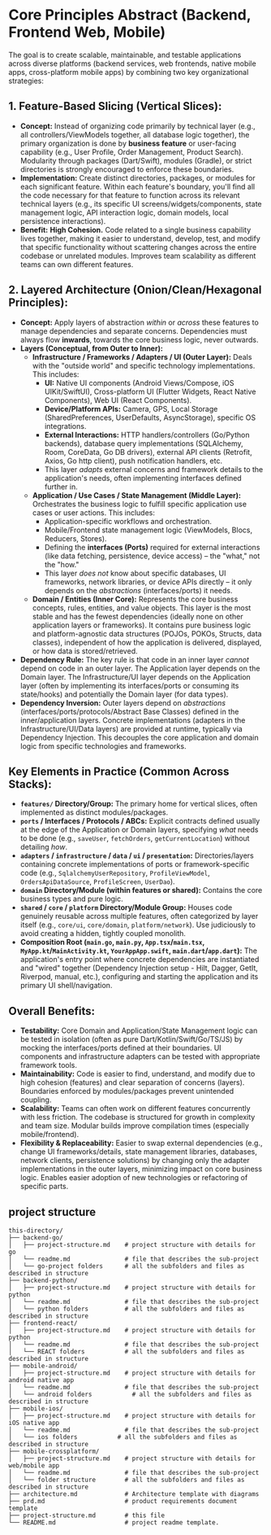 # Core Principles Abstract (Backend, Frontend Web, Mobile)

The goal is to create scalable, maintainable, and testable applications across diverse platforms (backend services, web frontends, native mobile apps, cross-platform mobile apps) by combining two key organizational strategies:

## 1. Feature-Based Slicing (Vertical Slices):

*   **Concept:** Instead of organizing code primarily by technical layer (e.g., all controllers/ViewModels together, all database logic together), the primary organization is done by **business feature** or user-facing capability (e.g., User Profile, Order Management, Product Search). Modularity through packages (Dart/Swift), modules (Gradle), or strict directories is strongly encouraged to enforce these boundaries.
*   **Implementation:** Create distinct directories, packages, or modules for each significant feature. Within each feature's boundary, you'll find all the code necessary for that feature to function across its relevant technical layers (e.g., its specific UI screens/widgets/components, state management logic, API interaction logic, domain models, local persistence interactions).
*   **Benefit:** **High Cohesion.** Code related to a single business capability lives together, making it easier to understand, develop, test, and modify that specific functionality without scattering changes across the entire codebase or unrelated modules. Improves team scalability as different teams can own different features.

## 2. Layered Architecture (Onion/Clean/Hexagonal Principles):

*   **Concept:** Apply layers of abstraction *within* or *across* these features to manage dependencies and separate concerns. Dependencies must always flow **inwards**, towards the core business logic, never outwards.
*   **Layers (Conceptual, from Outer to Inner):**
    *   **Infrastructure / Frameworks / Adapters / UI (Outer Layer):** Deals with the "outside world" and specific technology implementations. This includes:
        *   **UI:** Native UI components (Android Views/Compose, iOS UIKit/SwiftUI), Cross-platform UI (Flutter Widgets, React Native Components), Web UI (React Components).
        *   **Device/Platform APIs:** Camera, GPS, Local Storage (SharedPreferences, UserDefaults, AsyncStorage), specific OS integrations.
        *   **External Interactions:** HTTP handlers/controllers (Go/Python backends), database query implementations (SQLAlchemy, Room, CoreData, Go DB drivers), external API clients (Retrofit, Axios, Go http client), push notification handlers, etc.
        *   This layer *adapts* external concerns and framework details to the application's needs, often implementing interfaces defined further in.
    *   **Application / Use Cases / State Management (Middle Layer):** Orchestrates the business logic to fulfill specific application use cases or user actions. This includes:
        *   Application-specific workflows and orchestration.
        *   Mobile/Frontend state management logic (ViewModels, Blocs, Reducers, Stores).
        *   Defining the **interfaces (Ports)** required for external interactions (like data fetching, persistence, device access) – the "what," not the "how."
        *   This layer *does not* know about specific databases, UI frameworks, network libraries, or device APIs directly – it only depends on the *abstractions* (interfaces/ports) it needs.
    *   **Domain / Entities (Inner Core):** Represents the core business concepts, rules, entities, and value objects. This layer is the most stable and has the fewest dependencies (ideally none on other application layers or frameworks). It contains pure business logic and platform-agnostic data structures (POJOs, POKOs, Structs, data classes), independent of how the application is delivered, displayed, or how data is stored/retrieved.
*   **Dependency Rule:** The key rule is that code in an inner layer *cannot* depend on code in an outer layer. The Application layer depends on the Domain layer. The Infrastructure/UI layer depends on the Application layer (often by implementing its interfaces/ports or consuming its state/hooks) and potentially the Domain layer (for data types).
*   **Dependency Inversion:** Outer layers depend on *abstractions* (interfaces/ports/protocols/Abstract Base Classes) defined in the inner/application layers. Concrete implementations (adapters in the Infrastructure/UI/Data layers) are provided at runtime, typically via Dependency Injection. This decouples the core application and domain logic from specific technologies and frameworks.

## Key Elements in Practice (Common Across Stacks):

*   **`features/` Directory/Group:** The primary home for vertical slices, often implemented as distinct modules/packages.
*   **`ports` / Interfaces / Protocols / ABCs:** Explicit contracts defined usually at the edge of the Application or Domain layers, specifying *what* needs to be done (e.g., `saveUser`, `fetchOrders`, `getCurrentLocation`) without detailing *how*.
*   **`adapters` / `infrastructure` / `data` / `ui` / `presentation`:** Directories/layers containing concrete implementations of ports or framework-specific code (e.g., `SqlalchemyUserRepository`, `ProfileViewModel`, `OrdersApiDataSource`, `ProfileScreen`, `UserDao`).
*   **`domain` Directory/Module (within features or shared):** Contains the core business types and pure logic.
*   **`shared` / `core` / `platform` Directory/Module Group:** Houses code genuinely reusable across multiple features, often categorized by layer itself (e.g., `core/ui`, `core/domain`, `platform/network`). Use judiciously to avoid creating a hidden, tightly coupled monolith.
*   **Composition Root (`main.go`, `main.py`, `App.tsx`/`main.tsx`, `MyApp.kt`/`MainActivity.kt`, `YourAppApp.swift`, `main.dart`/`app.dart`):** The application's entry point where concrete dependencies are instantiated and "wired" together (Dependency Injection setup - Hilt, Dagger, GetIt, Riverpod, manual, etc.), configuring and starting the application and its primary UI shell/navigation.

## Overall Benefits:

*   **Testability:** Core Domain and Application/State Management logic can be tested in isolation (often as pure Dart/Kotlin/Swift/Go/TS/JS) by mocking the interfaces/ports defined at their boundaries. UI components and infrastructure adapters can be tested with appropriate framework tools.
*   **Maintainability:** Code is easier to find, understand, and modify due to high cohesion (features) and clear separation of concerns (layers). Boundaries enforced by modules/packages prevent unintended coupling.
*   **Scalability:** Teams can often work on different features concurrently with less friction. The codebase is structured for growth in complexity and team size. Modular builds improve compilation times (especially mobile/frontend).
*   **Flexibility & Replaceability:** Easier to swap external dependencies (e.g., change UI frameworks/details, state management libraries, databases, network clients, persistence solutions) by changing only the adapter implementations in the outer layers, minimizing impact on core business logic. Enables easier adoption of new technologies or refactoring of specific parts.

## project structure
```
this-directory/
├── backend-go/
│   ├── project-structure.md    # project structure with details for go
│   └── readme.md               # file that describes the sub-project  
│   └── go-project folders      # all the subfolders and files as described in structure
├── backend-python/
│   ├── project-structure.md    # project structure with details for python
│   └── readme.md               # file that describes the sub-project 
│   └── python folders          # all the subfolders and files as described in structure
├── frontend-react/
│   ├── project-structure.md    # project structure with details for python
│   └── readme.md               # file that describes the sub-project
│   └── REACT folders           # all the subfolders and files as described in structure
├── mobile-android/
│   ├── project-structure.md    # project structure with details for android native app
│   └── readme.md               # file that describes the sub-project
│   └── android folders           # all the subfolders and files as described in structure
├── mobile-ios/
│   ├── project-structure.md    # project structure with details for iOS native app
│   └── readme.md               # file that describes the sub-project
│   └── ios folders           # all the subfolders and files as described in structure
├── mobile-crossplatform/
│   ├── project-structure.md    # project structure with details for web/mobile app
│   └── readme.md               # file that describes the sub-project
│   └── folder structure        # all the subfolders and files as described in structure
├── architecture.md             # Architecture template with diagrams
├── prd.md                      # product requirements document template
├── project-structure.md        # this file
└── README.md                   # project readme template.
```
